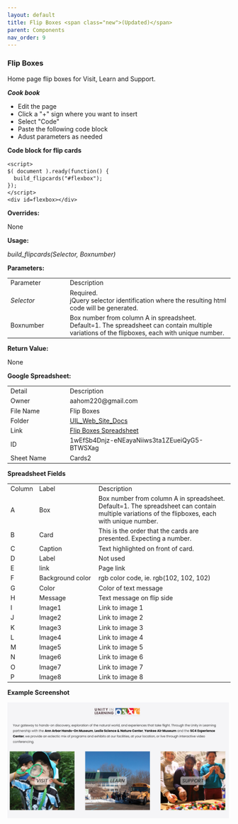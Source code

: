 ```yaml
---
layout: default
title: Flip Boxes <span class="new">(Updated)</span>
parent: Components
nav_order: 9
---
```


### Flip Boxes

Home page flip boxes for Visit, Learn and Support.

***Cook book***
- Edit the page
- Click a "+" sign where you want to insert 
- Select "Code"
- Paste the following code block
- Adust parameters as needed

**Code block for flip cards**
```
<script>
$( document ).ready(function() {
  build_flipcards("#flexbox"); 
});
</script>
<div id=flexbox></div>
```

**Overrides:**

None

**Usage:**

*build_flipcards(Selector, Boxnumber)*

**Parameters:**

<table class="ws-table-all notranslate"> 
  <tbody>
    <tr class="tableTop">
     <td style="width:120px">Parameter</td>
     <td>Description</td>
    </tr>
    <tr>
      <td><em>Selector</em></td>
      <td>Required.<br>jQuery selector identification where the resulting html code will be generated.</td>
    </tr>
    <tr class="w3-white">
      <td>Boxnumber</td>
      <td>Box number from column A in spreadsheet.  Default=1.  The spreadsheet can contain multiple variations of the flipboxes, each with unique number. 
      </td>
    </tr>
  </tbody>
</table>

**Return Value:**

None

**Google Spreadsheet:**

<table class="ws-table-all notranslate"> 
  <tbody>
    <tr class="tableTop">
     <td style="width:120px">Detail</td>
     <td>Description</td>
    </tr>
    <tr>
      <td>Owner</td>
      <td>aahom220@gmail.com</td>
    </tr>
    <tr>
      <td>File Name</td>
      <td>Flip Boxes</td>
    </tr>
    <tr>
      <td>Folder</td>
      <td><a href="https://drive.google.com/drive/folders/1YaVLSr9quHsbMDChBrlZUjpI_ZeG0cG-" target="_blank">UIL_Web_Site_Docs</a></td>
    </tr>
    <tr>
    	<td>Link</td>
    	<td><a href="https://docs.google.com/spreadsheets/d/1wEfSb4Dnjz-eNEayaNiiws3ta1ZEueiQyG5-BTWSXag/edit#gid=851926596" target="_blank">Flip Boxes Spreadsheet</a></td>
    </tr>
    <tr>
      <td>ID</td>
      <td>1wEfSb4Dnjz-eNEayaNiiws3ta1ZEueiQyG5-BTWSXag</td>
    </tr>
    <tr>
      <td>Sheet Name</td>
      <td>Cards2</td>
    </tr>
  </tbody>
</table>

**Spreadsheet Fields**

<table class="ws-table-all notranslate"> 
  <tbody>
    <tr class="tableTop">
		<td style="width:20px">Column</td>
		<td style="width:120px">Label</td>
		<td>Description</td>
    </tr>
    <tr>
		<td>A</td>
		<td>Box</td>
		<td>Box number from column A in spreadsheet.  Default=1.  The spreadsheet can contain multiple variations of the flipboxes, each with unique number.
		</td>
	</tr>
	<tr>
		<td>B</td>
		<td>Card</td>
		<td>This is the order that the cards are presented. Expecting a number.</td>
	</tr>
	<tr>
		<td>C</td>
		<td>Caption</td>
		<td>Text highlighted on front of card.</td>
	</tr>
	<tr>
		<td>D</td>
		<td>Label</td>
		<td>Not used</td>
	</tr>
	<tr>
		<td>E</td>
		<td>link</td>
		<td>Page link</td>
    </tr>
    <tr>
		<td>F</td>
		<td>Background color</td>
		<td>rgb color code, ie. rgb(102, 102, 102)</td>
    </tr>
    <tr>
		<td>G</td>
		<td>Color</td>
		<td>Color of text message</td>
	</tr>
    <tr>
		<td>H</td>
		<td>Message</td>
		<td>Text message on flip side</td>
    </tr>
    <tr>
		<td>I</td>
		<td>Image1</td>
		<td>Link to image 1</td>
    </tr>
    <tr>
		<td>J</td>
		<td>Image2</td>
		<td>Link to image 2</td>
    </tr>
    <tr>
		<td>K</td>
		<td>Image3</td>
		<td>Link to image 3</td>
    </tr>
    <tr>
		<td>L</td>
		<td>Image4</td>
		<td>Link to image 4</td>
    </tr>
    <tr>
		<td>M</td>
		<td>Image5</td>
		<td>Link to image 5</td>
    </tr>
    <tr>
		<td>N</td>
		<td>Image6</td>
		<td>Link to image 6</td>
    </tr>
    <tr>
		<td>O</td>
		<td>Image7</td>
		<td>Link to image 7</td>
    </tr>
    <tr>
		<td>P</td>
		<td>Image8</td>
		<td>Link to image 8</td>
    </tr>
  </tbody>
</table>

**Example Screenshot**

![Alt Home Page Flip Boxes](../../assets/images/flip_boxes.jpg "Home Page Flip Boxes")